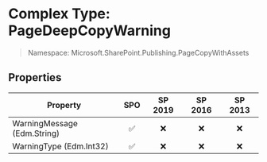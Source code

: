 # Complex Type: PageDeepCopyWarning

> Namespace: Microsoft.SharePoint.Publishing.PageCopyWithAssets

## Properties

Property | SPO | SP 2019 | SP 2016 | SP 2013
----------|:---:|:-------:|:-------:|:-------:
WarningMessage (Edm.String) | ✅ | ❌ | ❌ | ❌
WarningType (Edm.Int32) | ✅ | ❌ | ❌ | ❌